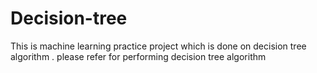 # Decision-tree
This is machine learning practice project which is done on decision tree algorithm . please refer for performing decision tree algorithm
